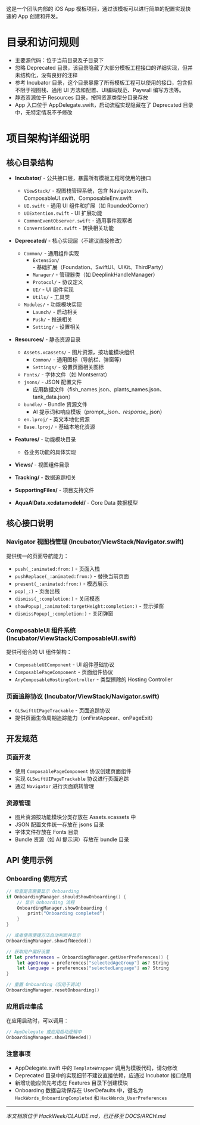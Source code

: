  这是一个团队内部的 iOS App 模板项目，通过该模板可以进行简单的配置实现快速的 App 创建和开发。

#  目录和访问规则
- 主要源代码：位于当前目录及子目录下
- 忽略 Deprecated 目录，该目录隐藏了大部分模板工程接口的详细实现，但并未结构化，没有良好的注释
- 参考 Incubator 目录，这个目录暴露了所有模板工程可以使用的接口，包含但不限于视图栈、通用 UI 方法和配置、UI编码规范、Paywall 编写方法等。
- 静态资源位于 Resources 目录，按照资源类型分目录存放
- App 入口位于 AppDelegate.swift，启动流程实现隐藏在了 Deprecated 目录中，无特定情况不予修改

#  项目架构详细说明

## 核心目录结构
- **Incubator/** - 公共接口层，暴露所有模板工程可使用的接口
  - `ViewStack/` - 视图栈管理系统，包含 Navigator.swift、ComposableUI.swift、ComposableEnv.swift
  - `UI.swift` - 通用 UI 组件和扩展（如 RoundedCorner）
  - `UIExtention.swift` - UI 扩展功能
  - `CommonEventObserver.swift` - 通用事件观察者
  - `ConversionMisc.swift` - 转换相关功能

- **Deprecated/** - 核心实现层（不建议直接修改）
  - `Common/` - 通用组件实现
    - `Extension/` - 基础扩展（Foundation、SwiftUI、UIKit、ThirdParty）
    - `Manager/` - 管理器类（如 DeeplinkHandleManager）
    - `Protocol/` - 协议定义
    - `UI/` - UI 组件实现
    - `Utils/` - 工具类
  - `Modules/` - 功能模块实现
    - `Launch/` - 启动相关
    - `Push/` - 推送相关
    - `Setting/` - 设置相关

- **Resources/** - 静态资源目录
  - `Assets.xcassets/` - 图片资源，按功能模块组织
    - `Common/` - 通用图标（导航栏、弹窗等）
    - `Settings/` - 设置页面相关图标
  - `Fonts/` - 字体文件（如 Montserrat）
  - `jsons/` - JSON 配置文件
    - 应用数据文件（fish_names.json、plants_names.json、tank_data.json）
  - `bundle/` - Bundle 资源文件
    - AI 提示词和响应模板（prompt_*.json、response_*.json）
  - `en.lproj/` - 英文本地化资源
  - `Base.lproj/` - 基础本地化资源

- **Features/** - 功能模块目录
  - 各业务功能的具体实现

- **Views/** - 视图组件目录

- **Tracking/** - 数据追踪相关

- **SupportingFiles/** - 项目支持文件

- **AquaAIData.xcdatamodeld/** - Core Data 数据模型

## 核心接口说明


### Navigator 视图栈管理 (Incubator/ViewStack/Navigator.swift)
提供统一的页面导航能力：
- `push(_:animated:from:)` - 页面入栈
- `pushReplace(_:animated:from:)` - 替换当前页面
- `present(_:animated:from:)` - 模态展示
- `pop(_:)` - 页面出栈
- `dismiss(_:completion:)` - 关闭模态
- `showPopup(_:animated:targetHeight:completion:)` - 显示弹窗
- `dismissPopup(_:completion:)` - 关闭弹窗

### ComposableUI 组件系统 (Incubator/ViewStack/ComposableUI.swift)
提供可组合的 UI 组件架构：
- `ComposableUIComponent` - UI 组件基础协议
- `ComposablePageComponent` - 页面组件协议
- `AnyComposableHostingController` - 类型擦除的 Hosting Controller

### 页面追踪协议 (Incubator/ViewStack/Navigator.swift)
- `GLSwiftUIPageTrackable` - 页面追踪协议
- 提供页面生命周期追踪能力（onFirstAppear、onPageExit）

## 开发规范

### 页面开发
- 使用 `ComposablePageComponent` 协议创建页面组件
- 实现 `GLSwiftUIPageTrackable` 协议进行页面追踪
- 通过 `Navigator` 进行页面跳转管理

### 资源管理
- 图片资源按功能模块分类存放在 Assets.xcassets 中
- JSON 配置文件统一存放在 jsons 目录
- 字体文件存放在 Fonts 目录
- Bundle 资源（如 AI 提示词）存放在 bundle 目录

## API 使用示例

### Onboarding 使用方式

```swift
// 检查是否需要显示 Onboarding
if OnboardingManager.shouldShowOnboarding() {
    // 显示 Onboarding 流程
    OnboardingManager.showOnboarding {
        print("Onboarding completed")
    }
}

// 或者使用便捷方法自动判断并显示
OnboardingManager.showIfNeeded()

// 获取用户偏好设置
if let preferences = OnboardingManager.getUserPreferences() {
    let ageGroup = preferences["selectedAgeGroup"] as? String
    let language = preferences["selectedLanguage"] as? String
}

// 重置 Onboarding（仅用于调试）
OnboardingManager.resetOnboarding()
```

### 应用启动集成

在应用启动时，可以调用：
```swift
// AppDelegate 或应用启动逻辑中
OnboardingManager.showIfNeeded()
```

### 注意事项
- AppDelegate.swift 中的 `TemplateWrapper` 调用为模板代码，请勿修改
- Deprecated 目录中的实现细节不建议直接依赖，应通过 Incubator 接口使用
- 新增功能应优先考虑在 Features 目录下创建模块
- Onboarding 数据自动保存在 UserDefaults 中，键名为 `HackWords_OnboardingCompleted` 和 `HackWords_UserPreferences`

---
*本文档原位于 HackWeek/CLAUDE.md，已迁移至 DOCS/ARCH.md*
